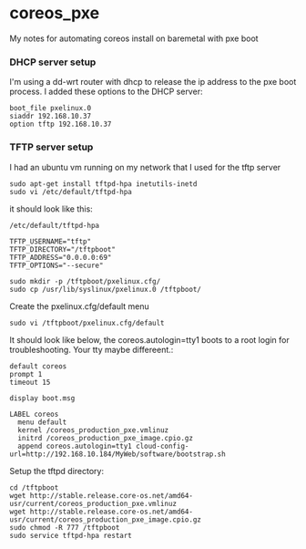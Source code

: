 # coreos_pxe

My notes for automating coreos install on baremetal with pxe boot

### DHCP server setup

I'm using a dd-wrt router with dhcp to release the ip address to the pxe boot process.
I added these options to the DHCP server:

    boot_file pxelinux.0
    siaddr 192.168.10.37
    option tftp 192.168.10.37 

### TFTP server setup

I had an ubuntu vm running on my network that I used for the tftp server

    sudo apt-get install tftpd-hpa inetutils-inetd
    sudo vi /etc/default/tftpd-hpa

it should look like this:


    /etc/default/tftpd-hpa

    TFTP_USERNAME="tftp"
    TFTP_DIRECTORY="/tftpboot"
    TFTP_ADDRESS="0.0.0.0:69"
    TFTP_OPTIONS="--secure"

    sudo mkdir -p /tftpboot/pxelinux.cfg/
    sudo cp /usr/lib/syslinux/pxelinux.0 /tftpboot/

Create the pxelinux.cfg/default menu

    sudo vi /tftpboot/pxelinux.cfg/default

It should look like below, the coreos.autologin=tty1 boots to a root login for 
troubleshooting. Your tty maybe differeent.:

    default coreos
    prompt 1
    timeout 15

    display boot.msg

    LABEL coreos
      menu default
      kernel /coreos_production_pxe.vmlinuz
      initrd /coreos_production_pxe_image.cpio.gz
      append coreos.autologin=tty1 cloud-config-url=http://192.168.10.184/MyWeb/software/bootstrap.sh

Setup the tftpd directory:

    cd /tftpboot
    wget http://stable.release.core-os.net/amd64-usr/current/coreos_production_pxe.vmlinuz
    wget http://stable.release.core-os.net/amd64-usr/current/coreos_production_pxe_image.cpio.gz
    sudo chmod -R 777 /tftpboot
    sudo service tftpd-hpa restart
